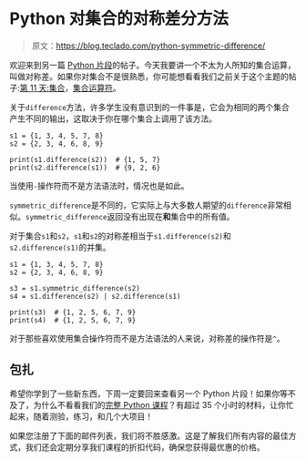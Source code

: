# Python 对集合的对称差分方法

> 原文：<https://blog.teclado.com/python-symmetric-difference/>

欢迎来到另一篇 [Python 片段](https://blog.teclado.com/tag/python-snippets/)的帖子。今天我要讲一个不太为人所知的集合运算，叫做对称差。如果你对集合不是很熟悉，你可能想看看我们之前关于这个主题的帖子:[第 11 天:集合](https://teclado.com/30-days-of-python/python-30-day-11-sets/)，[集合运算符](https://blog.teclado.com/python-set-operators/)。

关于`difference`方法，许多学生没有意识到的一件事是，它会为相同的两个集合产生不同的输出，这取决于你在哪个集合上调用了该方法。

```
s1 = {1, 3, 4, 5, 7, 8}
s2 = {2, 3, 4, 6, 8, 9}

print(s1.difference(s2))  # {1, 5, 7}
print(s2.difference(s1))  # {9, 2, 6} 
```

当使用`-`操作符而不是方法语法时，情况也是如此。

`symmetric_difference`是不同的，它实际上与大多数人期望的`difference`非常相似。`symmetric_difference`返回没有出现在**和**集合中的所有值。

对于集合`s1`和`s2`，`s1`和`s2`的对称差相当于`s1.difference(s2)`和`s2.difference(s1)`的并集。

```
s1 = {1, 3, 4, 5, 7, 8}
s2 = {2, 3, 4, 6, 8, 9}

s3 = s1.symmetric_difference(s2)
s4 = s1.difference(s2) | s2.difference(s1)

print(s3)  # {1, 2, 5, 6, 7, 9}
print(s4)  # {1, 2, 5, 6, 7, 9} 
```

对于那些喜欢使用集合操作符而不是方法语法的人来说，对称差的操作符是`^`。

## 包扎

希望你学到了一些新东西，下周一定要回来查看另一个 Python 片段！如果你等不及了，为什么不看看我们的[完整 Python 课程](https://go.tecla.do/complete-python-sale)？有超过 35 个小时的材料，让你忙起来，随着测验，练习，和几个大项目！

如果您注册了下面的邮件列表，我们将不胜感激。这是了解我们所有内容的最佳方式，我们还会定期分享我们课程的折扣代码，确保您获得最优惠的价格。